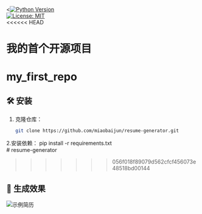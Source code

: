 <[![Python Version](https://img.shields.io/badge/Python-3.8%2B-blue)](https://python.org)  
[![License: MIT](https://img.shields.io/badge/License-MIT-green.svg)](LICENSE)  
<<<<<< HEAD
# 我的首个开源项目
# my_first_repo
## 🛠️ 安装  
1. 克隆仓库：  
   ```bash  
   git clone https://github.com/miaobaijun/resume-generator.git  
2.安装依赖：                                                                                                                        pip install -r requirements.txt  
                                                                                                                                      # resume-generator
>>>>>>> 056f018f89079d562cfcf456073e48518bd00144
## 📄 生成效果  
![示例简历](docs/demo.png)  
